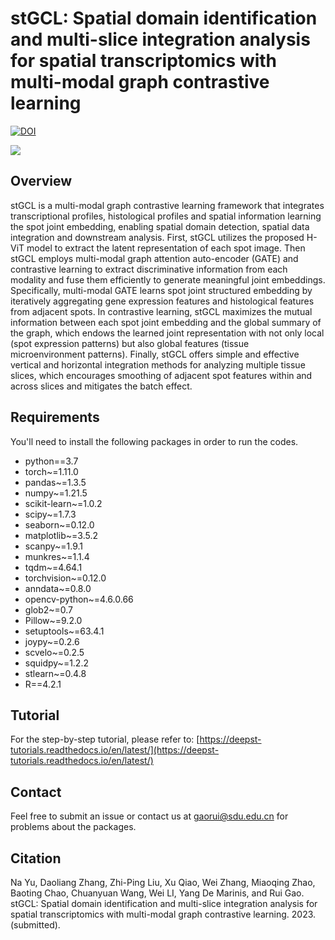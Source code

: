 # stGCL: Spatial domain identification and multi-slice integration analysis for spatial transcriptomics with multi-modal graph contrastive learning
[![DOI](https://zenodo.org/badge/398185411.svg)](https://zenodo.org/badge/latestdoi/398185411)


![](https://github.com/QIFEIDKN/STAGATE/blob/main/stGCL_Overview.png)


## Overview
stGCL is a multi-modal graph contrastive learning framework that integrates transcriptional profiles, histological profiles and spatial information learning the spot joint embedding, enabling spatial domain detection, spatial data integration and downstream analysis. First, stGCL utilizes the proposed H-ViT model to extract the latent representation of each spot image. Then stGCL employs multi-modal graph attention auto-encoder (GATE) and contrastive learning to extract discriminative information from each modality and fuse them efficiently to generate meaningful joint embeddings. Specifically, multi-modal GATE learns spot joint structured embedding by iteratively aggregating gene expression features and histological features from adjacent spots. In contrastive learning, stGCL maximizes the mutual information between each spot joint embedding and the global summary of the graph, which endows the learned joint representation with not only local (spot expression patterns) but also global features (tissue microenvironment patterns). Finally, stGCL offers simple and effective vertical and horizontal integration methods for analyzing multiple tissue slices, which encourages smoothing of adjacent spot features within and across slices and mitigates the batch effect.

## Requirements
You'll need to install the following packages in order to run the codes.
* python==3.7
* torch~=1.11.0
* pandas~=1.3.5
* numpy~=1.21.5
* scikit-learn~=1.0.2
* scipy~=1.7.3
* seaborn~=0.12.0
* matplotlib~=3.5.2
* scanpy~=1.9.1
* munkres~=1.1.4
* tqdm~=4.64.1
* torchvision~=0.12.0
* anndata~=0.8.0
* opencv-python~=4.6.0.66
* glob2~=0.7
* Pillow~=9.2.0
* setuptools~=63.4.1
* joypy~=0.2.6
* scvelo~=0.2.5
* squidpy~=1.2.2
* stlearn~=0.4.8
* R==4.2.1

## Tutorial
For the step-by-step tutorial, please refer to:
[https://deepst-tutorials.readthedocs.io/en/latest/](https://deepst-tutorials.readthedocs.io/en/latest/)

## Contact
Feel free to submit an issue or contact us at gaorui@sdu.edu.cn for problems about the packages.

## Citation
Na Yu, Daoliang Zhang, Zhi-Ping Liu, Xu Qiao, Wei Zhang, Miaoqing Zhao, Baoting Chao, Chuanyuan Wang, Wei LI, Yang De Marinis, and Rui Gao. stGCL: Spatial domain identification and multi-slice integration analysis for spatial transcriptomics with multi-modal graph contrastive learning. 2023. (submitted).